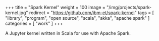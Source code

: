+++
title = "Spark Kernel"
weight = 100
image = "/img/projects/spark-kernel.jpg"
redirect = "https://github.com/ibm-et/spark-kernel"
tags = [ "library", "program", "open source", "scala", "akka", "apache spark" ]
categories = [ "work" ]
+++

A Jupyter kernel written in Scala for use with Apache Spark.

